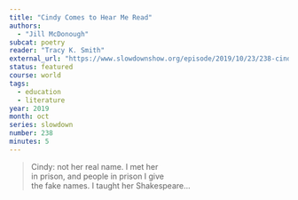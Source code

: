 ```yaml
---
title: "Cindy Comes to Hear Me Read"
authors:
  - "Jill McDonough"
subcat: poetry
reader: "Tracy K. Smith"
external_url: "https://www.slowdownshow.org/episode/2019/10/23/238-cindy-comes-to-hear-me-read"
status: featured
course: world
tags:
  - education
  - literature
year: 2019
month: oct
series: slowdown
number: 238
minutes: 5
---
```


> Cindy: not her real name. I met her  
in prison, and people in prison I give  
the fake names. I taught her Shakespeare...
